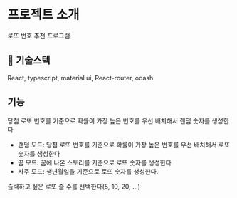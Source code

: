 # 프로젝트 소개

로또 번호 추천 프로그램

##  :scroll: 기술스텍
React, typescript, material ui, React-router, odash

## 기능

당첨 로또 번호를 기준으로 확률이 가장 높은 번호를 우선 배치해서 랜덤 숫자를 생성한다
* 랜덤 모드: 당첨 로또 번호를 기준으로 확률이 가장 높은 번호를 우선 배치해서 로또 숫자를 생성한다
* 꿈 모드: 꿈에 나온 스토리를 기준으로 로또 숫자를 생성한다
* 사주 모드: 생년월일을 기준으로 로또 숫자를 생성한다.

출력하고 싶은 로또 줄 수를 선택한다(5, 10, 20, ...)
